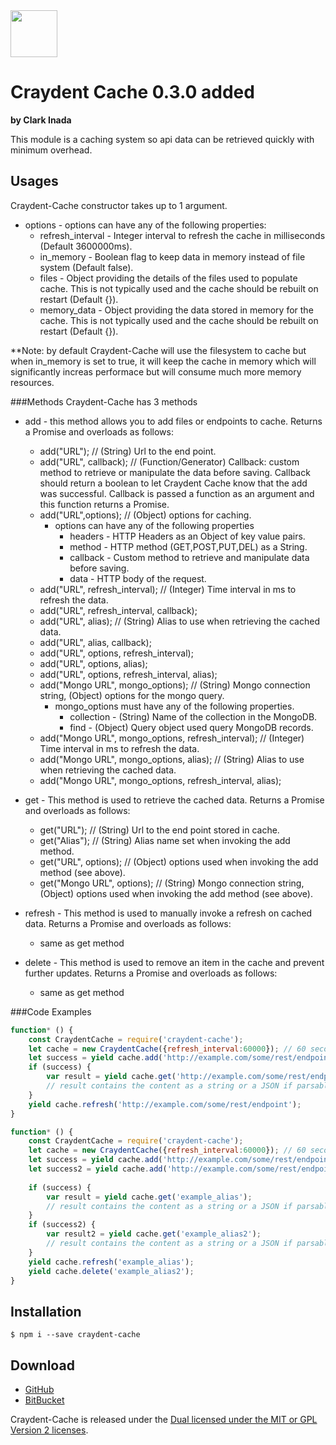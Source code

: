 <img src="http://craydent.com/JsonObjectEditor/img/svgs/craydent-logo.svg" width=75 height=75/>

# Craydent Cache 0.3.0 added
**by Clark Inada**

This module is a caching system so api data can be retrieved quickly with minimum overhead.

## Usages
Craydent-Cache constructor takes up to 1 argument. 

* options - options can have any of the following properties:
    * refresh_interval - Integer interval to refresh the cache in milliseconds (Default 3600000ms).
    * in_memory - Boolean flag to keep data in memory instead of file system (Default false).
    * files - Object providing the details of the files used to populate cache.  This is not typically used and the cache should be rebuilt on restart (Default {}).
    * memory_data - Object providing the data stored in memory for the cache.  This is not typically used and the cache should be rebuilt on restart (Default {}).
    
**Note: by default Craydent-Cache will use the filesystem to cache but when in_memory is set to true, it will keep the cache in memory which will significantly increas performace but will consume much more memory resources.

###Methods
Craydent-Cache has 3 methods

* add - this method allows you to add files or endpoints to cache. Returns a Promise and overloads as follows:
    * add("URL"); // (String) Url to the end point.
    * add("URL", callback); // (Function/Generator) Callback: custom method to retrieve or manipulate the data before saving.  Callback should return a boolean to let Craydent Cache know that the add was successful.  Callback is passed a function as an argument and this function returns a Promise.
    * add("URL",options); // (Object) options for caching.
        * options can have any of the following properties
            * headers - HTTP Headers as an Object of key value pairs.
            * method - HTTP method (GET,POST,PUT,DEL) as a String.
            * callback - Custom method to retrieve and manipulate data before saving.
            * data - HTTP body of the request.
    * add("URL", refresh_interval); // (Integer) Time interval in ms to refresh the data.
    * add("URL", refresh_interval, callback);
    * add("URL", alias); // (String) Alias to use when retrieving the cached data.
    * add("URL", alias, callback);
    * add("URL", options, refresh_interval);
    * add("URL", options, alias);
    * add("URL", options, refresh_interval, alias);
    * add("Mongo URL", mongo_options); // (String) Mongo connection string, (Object) options for the mongo query.
        * mongo_options must have any of the following properties.
            * collection - (String) Name of the collection in the MongoDB.
            * find - (Object) Query object used query MongoDB records.
    * add("Mongo URL", mongo_options, refresh_interval); // (Integer) Time interval in ms to refresh the data.
    * add("Mongo URL", mongo_options, alias); // (String) Alias to use when retrieving the cached data.
    * add("Mongo URL", mongo_options, refresh_interval, alias); 

* get - This method is used to retrieve the cached data. Returns a Promise and overloads as follows:
    * get("URL"); // (String) Url to the end point stored in cache.
    * get("Alias"); // (String) Alias name set when invoking the add method.
    * get("URL", options); // (Object) options used when invoking the add method (see above).
    * get("Mongo URL", options); // (String) Mongo connection string, (Object) options used when invoking the add method (see above).

* refresh - This method is used to manually invoke a refresh on cached data. Returns a Promise and overloads as follows: 
    * same as get method

* delete - This method is used to remove an item in the cache and prevent further updates.  Returns a Promise and overloads as follows:
    * same as get method

###Code Examples
```js
function* () {
	const CraydentCache = require('craydent-cache');
	let cache = new CraydentCache({refresh_interval:60000}); // 60 seconds
	let success = yield cache.add('http://example.com/some/rest/endpoint');
	if (success) {
	    var result = yield cache.get('http://example.com/some/rest/endpoint');
	    // result contains the content as a string or a JSON if parsable
	}
	yield cache.refresh('http://example.com/some/rest/endpoint');
}
```

```js
function* () {
	const CraydentCache = require('craydent-cache');
	let cache = new CraydentCache({refresh_interval:60000}); // 60 seconds
	let success = yield cache.add('http://example.com/some/rest/endpoint',30000,'example_alias'); // this will refresh every 30 seconds
	let success2 = yield cache.add('http://example.com/some/rest/endpoint2','example_alias2'); // this will still refresh every 60 seconds
	
	if (success) {
	    var result = yield cache.get('example_alias');
	    // result contains the content as a string or a JSON if parsable
	}
	if (success2) {
	    var result2 = yield cache.get('example_alias2');
	    // result contains the content as a string or a JSON if parsable
	}
	yield cache.refresh('example_alias');
	yield cache.delete('example_alias2');
}
```




## Installation

```shell
$ npm i --save craydent-cache
```


## Download

 * [GitHub](https://github.com/craydent/Craydent-Cache/)
 * [BitBucket](https://bitbucket.org/craydent/craydent-cache)

Craydent-Cache is released under the [Dual licensed under the MIT or GPL Version 2 licenses](http://craydent.com/license).<br>

